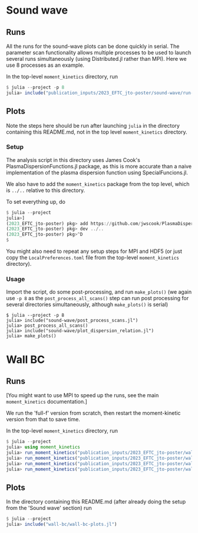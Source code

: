 Sound wave
==========

Runs
----

All the runs for the sound-wave plots can be done quickly in serial. The
parameter scan functionality allows multiple processes to be used to launch
several runs simultaneously (using Distributed.jl rather than MPI). Here we use
8 processes as an example.

In the top-level `moment_kinetics` directory, run
```julia
$ julia --project -p 8
julia> include("publication_inputs/2023_EFTC_jto-poster/sound-wave/run-all-scans.jl")
```

Plots
-----

Note the steps here should be run after launching `julia` in the directory
containing this README.md, not in the top level `moment_kinetics` directory.

### Setup

The analysis script in this directory uses James Cook's
PlasmaDispersionFunctions.jl package, as this is more accurate than a naive
implementation of the plasma dispersion function using SpecialFuncions.jl.

We also have to add the `moment_kinetics` package from the top level, which is
`../..` relative to this directory.

To set everything up, do
```julia
$ julia --project
julia>]
(2023_EFTC_jto-poster) pkg> add https://github.com/jwscook/PlasmaDispersionFunctions.jl
(2023_EFTC_jto-poster) pkg> dev ../..
(2023_EFTC_jto-poster) pkg>^D
$
```

You might also need to repeat any setup steps for MPI and HDF5 (or just copy
the `LocalPreferences.toml` file from the top-level `moment_kinetics`
directory).

### Usage

Import the script, do some post-processing, and run `make_plots()` (we again
use `-p 8` as the `post_process_all_scans()` step can run post processing for
several directories simultaneously, although `make_plots()` is serial)
```
$ julia --project -p 8
julia> include("sound-wave/post_process_scans.jl")
julia> post_process_all_scans()
julia> include("sound-wave/plot_dispersion_relation.jl")
julia> make_plots()
```

Wall BC
=======

Runs
----

[You might want to use MPI to speed up the runs, see the main `moment_kinetics`
documentation.]

We run the 'full-f' version from scratch, then restart the moment-kinetic
version from that to save time.

In the top-level `moment_kinetics` directory, run
```julia
$ julia --project
julia> using moment_kinetics
julia> run_moment_kinetics("publication_inputs/2023_EFTC_jto-poster/wall-bc/wall-bc_recyclefraction0.5.toml")
julia> run_moment_kinetics("publication_inputs/2023_EFTC_jto-poster/wall-bc/wall-bc_recyclefraction0.5_split1.toml"; restart="runs/wall-bc_recyclefraction0.5/")
julia> run_moment_kinetics("publication_inputs/2023_EFTC_jto-poster/wall-bc/wall-bc_recyclefraction0.5_split2.toml"; restart="runs/wall-bc_recyclefraction0.5/")
julia> run_moment_kinetics("publication_inputs/2023_EFTC_jto-poster/wall-bc/wall-bc_recyclefraction0.5_split3.toml"; restart="runs/wall-bc_recyclefraction0.5/")
```

Plots
-----

In the directory containing this README.md (after already doing the setup from
the 'Sound wave' section) run
```julia
$ julia --project
julia> include("wall-bc/wall-bc-plots.jl")
```
